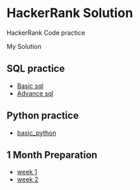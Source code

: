 # HackerRank Solution

HackerRank Code practice

My Solution

## **SQL  practice**

* [Basic sql](sql/sql_basic "sql basic")
* [Advance sql](sql/sql_advance "sql advance")

## Python practice

* [basic_python](python/bacsic_python/introduction "basic python")

## 1 Month Preparation

* [week 1](1month-prepare-kit/week1 "week1")
* [week 2](1month-prepare-kit/week2 "week2")
